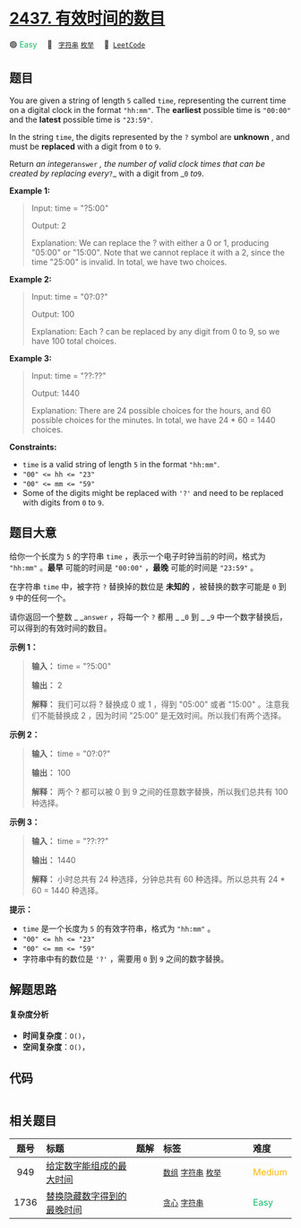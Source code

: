 # [2437. 有效时间的数目](https://leetcode.com/problems/number-of-valid-clock-times)

🟢 <font color=#15bd66>Easy</font>&emsp; 🔖&ensp; [`字符串`](/leetcode/outline/tag/string.md) [`枚举`](/leetcode/outline/tag/enumeration.md)&emsp; 🔗&ensp;[`LeetCode`](https://leetcode.com/problems/number-of-valid-clock-times)


## 题目

You are given a string of length `5` called `time`, representing the current
time on a digital clock in the format `"hh:mm"`. The **earliest** possible
time is `"00:00"` and the **latest** possible time is `"23:59"`.

In the string `time`, the digits represented by the `?` symbol are **unknown**
, and must be **replaced** with a digit from `0` to `9`.

Return _an integer_`answer` _, the number of valid clock times that can be
created by replacing every_`?`_  with a digit from _`0` _to_`9`.



**Example 1:**

> Input: time = "?5:00"
> 
> Output: 2
> 
> Explanation: We can replace the ? with either a 0 or 1, producing "05:00" or "15:00". Note that we cannot replace it with a 2, since the time "25:00" is invalid. In total, we have two choices.

**Example 2:**

> Input: time = "0?:0?"
> 
> Output: 100
> 
> Explanation: Each ? can be replaced by any digit from 0 to 9, so we have 100 total choices.

**Example 3:**

> Input: time = "??:??"
> 
> Output: 1440
> 
> Explanation: There are 24 possible choices for the hours, and 60 possible choices for the minutes. In total, we have 24 * 60 = 1440 choices.

**Constraints:**

  * `time` is a valid string of length `5` in the format `"hh:mm"`.
  * `"00" <= hh <= "23"`
  * `"00" <= mm <= "59"`
  * Some of the digits might be replaced with `'?'` and need to be replaced with digits from `0` to `9`.


## 题目大意

给你一个长度为 `5` 的字符串 `time` ，表示一个电子时钟当前的时间，格式为 `"hh:mm"` 。**最早**  可能的时间是 `"00:00"`
，**最晚**  可能的时间是 `"23:59"` 。

在字符串 `time` 中，被字符 `?` 替换掉的数位是 **未知的**  ，被替换的数字可能是 `0` 到 `9` 中的任何一个。

请你返回一个整数 _ _`answer` ，将每一个 `?` 都用 _ _`0` 到 _ _`9` 中一个数字替换后，可以得到的有效时间的数目。



**示例 1：**

> 
> 
> 
> 
> 
> **输入：** time = "?5:00"
> 
> **输出：** 2
> 
> **解释：** 我们可以将 ? 替换成 0 或 1 ，得到 "05:00" 或者 "15:00" 。注意我们不能替换成 2 ，因为时间 "25:00" 是无效时间。所以我们有两个选择。
> 
> 

**示例 2：**

> 
> 
> 
> 
> 
> **输入：** time = "0?:0?"
> 
> **输出：** 100
> 
> **解释：** 两个 ? 都可以被 0 到 9 之间的任意数字替换，所以我们总共有 100 种选择。
> 
> 

**示例 3：**

> 
> 
> 
> 
> 
> **输入：** time = "??:??"
> 
> **输出：** 1440
> 
> **解释：** 小时总共有 24 种选择，分钟总共有 60 种选择。所以总共有 24 * 60 = 1440 种选择。
> 
> 



**提示：**

  * `time` 是一个长度为 `5` 的有效字符串，格式为 `"hh:mm"` 。
  * `"00" <= hh <= "23"`
  * `"00" <= mm <= "59"`
  * 字符串中有的数位是 `'?'` ，需要用 `0` 到 `9` 之间的数字替换。


## 解题思路

#### 复杂度分析

- **时间复杂度**：`O()`，
- **空间复杂度**：`O()`，

## 代码

```javascript

```

## 相关题目

| 题号 | 标题 | 题解 | 标签 | 难度 |
| :------: | :------ | :------: | :------ | :------ |
| 949 | [给定数字能组成的最大时间](https://leetcode.com/problems/largest-time-for-given-digits) |  |  [`数组`](/leetcode/outline/tag/array.md) [`字符串`](/leetcode/outline/tag/string.md) [`枚举`](/leetcode/outline/tag/enumeration.md) | <font color=#ffb800>Medium</font> |
| 1736 | [替换隐藏数字得到的最晚时间](https://leetcode.com/problems/latest-time-by-replacing-hidden-digits) |  |  [`贪心`](/leetcode/outline/tag/greedy.md) [`字符串`](/leetcode/outline/tag/string.md) | <font color=#15bd66>Easy</font> |

<style>
.blue {
    background-color: #096dd9;
    padding: 0.25rem 0.5rem;
    margin: 0;
    font-size: 0.85em;
    border-radius: 3px;
    color: white;
    font-weight: 500;
}
table th:first-of-type { width: 10%; }
table th:nth-of-type(2) { width: 35%; }
table th:nth-of-type(3) { width: 10%; }
table th:nth-of-type(4) { width: 35%; }
table th:nth-of-type(5) { width: 10%; }
</style>
